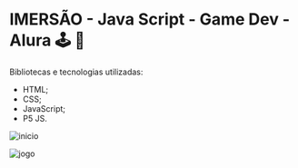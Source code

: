 # IMERSÃO - Java Script - Game Dev - Alura  🕹️ :space_invader:

Bibliotecas e tecnologias utilizadas:

- HTML;
- CSS;
- JavaScript;
- P5 JS.


![inicio](https://user-images.githubusercontent.com/38790522/86393078-df7c9980-bc72-11ea-81da-e36aa95cfcb1.png)

![jogo](https://user-images.githubusercontent.com/38790522/86393107-ef947900-bc72-11ea-821b-ff3568572624.png)
